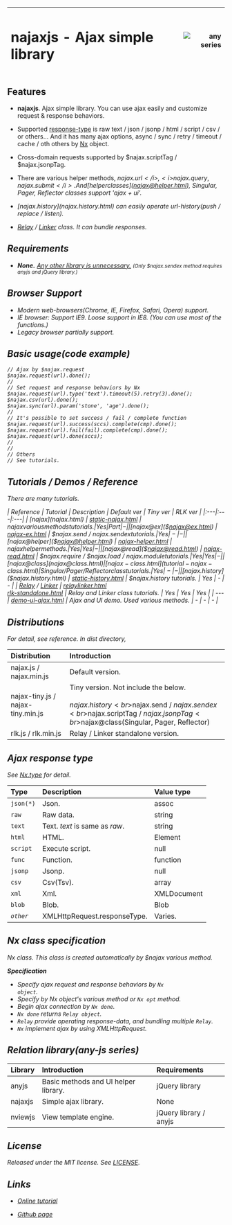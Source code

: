 
| <h1>najaxjs - Ajax simple library</h1> | ![any series](./includes/any.png) |
|:---|---:|

## Features

- <b>najaxjs</b>. Ajax simple library. You can use ajax easily and customize request & response behaviors.

- Supported [response-type](#response-type) is raw text / json / jsonp / html / script / csv / or others...
  And it has many ajax options, async / sync / retry / timeout / cache / oth others by [Nx](Nx.html) object.

- Cross-domain requests supported by $najax.scriptTag / $najax.jsonpTag.

- There are various helper methods, <i>$najax.url</i>, <i>$najax.query</i>, <i>$najax.submit</i>.
  And [helper classes]($najax@helper.html), <i>Singular</i>, <i>Pager</i>, <i>Reflector</i> classes support 'ajax + ui'. 

- [$najax.history]($najax.history.html) can easily operate url-history(push / replace / listen).

- [Relay](Relay.html) / [Linker](Linker.html) class. It can bundle responses.

## Requirements
- <b>None.</b>  <u>Any other library is unnecessary.</u>
   <small>(Only $najax.sendex method requires <i>anyjs</i> and <i>jQuery</i> library.)</small>

## Browser Support
- Modern web-browsers(Chrome, IE, Firefox, Safari, Opera) support.
- IE browser: Support IE9.  Loose support in IE8. (You can use most of the functions.)
- Legacy browser partially support.

## Basic usage(code example)
```
// Ajax by $najax.request
$najax.request(url).done();
//
// Set request and response behaviors by Nx
$najax.request(url).type('text').timeout(5).retry(3).done();
$najax.csv(url).done();
$najax.sync(url).param('stone', 'age').done();
//
// It's possible to set success / fail / complete function
$najax.request(url).success(sccs).complete(cmp).done();
$najax.request(url).fail(fail).complete(cmp).done();
$najax.request(url).done(sccs);
//
//
// Others
// See tutorials.
```    

## Tutorials / Demos / Reference

There are many tutorials.

| Reference | Tutorial | Description | Default ver | Tiny ver | RLK ver |
|:---|:---|:---|
| [$najax]($najax.html) | [static-najax.html](tutorial-static-najax.html) | $najax various methods tutorials. | Yes | Part | - |
| [$najax@ex]($najax@ex.html) | [najax-ex.html](tutorial-najax-ex.html) | $najax.send / $najax.sendex tutorials. | Yes | - | - |
| [$najax@helper]($najax@helper.html) | [najax-helper.html](tutorial-najax-helper.html) | $najax helper methods. | Yes | Yes | - |
| [$najax@read]($najax@read.html) | [najax-read.html](tutorial-najax-read.html) | $najax.require / $najax.load / $najax.module tutorials. | Yes | Yes | - |
| [$najax@class]($najax@class.html) | [najax-class.html](tutorial-najax-class.html) | Singular / Pager / Reflector class tutorials. | Yes | - | - |
| [$najax.history]($najax.history.html) | [static-history.html](tutorial-static-history.html) | $najax.history tutorials. | Yes | - | - |
| [Relay](Relay.html) / [Linker](Linker.html) | [relaylinker.html](tutorial-relaylinker.html)<br>[rlk-standalone.html](tutorial-rlk-standalone.html) | Relay and <i>Linker</i> class tutorials. | Yes | Yes | Yes |
| --- | [demo-ui-ajax.html](tutorial-demo-ui-ajax.html) | Ajax and UI demo. Used various methods. | - | - | - |


## Distributions

For detail, see reference. In <i>dist</i> directory,

| Distribution | Introduction |
|:---|:---|
| najax.js / najax.min.js | Default version. |
| najax-tiny.js / najax-tiny.min.js | Tiny version. Not include the below.<br><br>$najax.history<br>$najax.send / $najax.sendex<br>$najax.scriptTag / $najax.jsonpTag<br>$najax@class(Singular, Pager, Reflector) |
| rlk.js / rlk.min.js | Relay / Linker standalone version. |


<a id="response-type"></a>

## Ajax response type
See [Nx.type](Nx.html#type__anchor) for detail.

| Type | Description | Value type |
|:---|:---|:---|
| <code>json(*)</code> | Json. | assoc |
| <code>raw</code> | Raw data. | string |
| <code>text</code> | Text. <i>text</i> is same as <i>raw</i>. | string |
| <code>html</code> | HTML. | Element |
| <code>script</code> | Execute script. | null |
| <code>func</code> | Function. | function |
| <code>jsonp</code> | Jsonp. | null |
| <code>csv</code> | Csv(Tsv). | array |
| <code>xml</code> | Xml. | XMLDocument |
| <code>blob</code> | Blob. | Blob |
| <code><i>other</i></code> | XMLHttpRequest.responseType. | Varies. |

 
## Nx class specification
Nx class. This class is created automatically by $najax various method.

 <b>Specification</b><br>
 - Specify ajax request and response behaviors by <code>Nx object</code>.
 - Specify by Nx object's various method or <code>Nx <i>opt</i></code> method.
 - Begin ajax connection by <code>Nx <i>done</i></code>.
 - <code>Nx <i>done</i></code> returns <code>Relay object</code>.
 - <code>Relay</code> provide operating response-data, and bundling multiple <code>Relay</code>.
 - <code>Nx</code> implement ajax by using <i>XMLHttpRequest</i>.

## Relation library(any-js series)

| Library | Introduction | Requirements |
|:---|:---|:---|
| anyjs | Basic methods and UI helper library. | jQuery library |
| najaxjs | Simple ajax library. | None |
| nviewjs | View template engine. | jQuery library / anyjs |

## License
Released under the MIT license. See [LICENSE](../LICENSE).


## Links

- [Online tutorial](http://any-js.github.io/any-js/najaxjs/docs/)

- [Github page](https://github.com/any-js/najaxjs)
